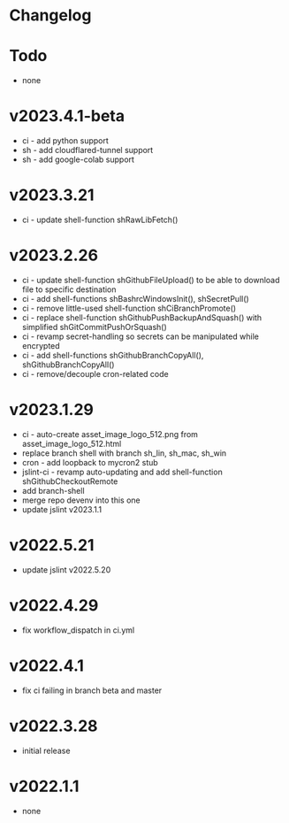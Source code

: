 # Changelog

# Todo
- none

# v2023.4.1-beta
- ci - add python support
- sh - add cloudflared-tunnel support
- sh - add google-colab support

# v2023.3.21
- ci - update shell-function shRawLibFetch()

# v2023.2.26
- ci - update shell-function shGithubFileUpload() to be able to download file to specific destination
- ci - add shell-functions shBashrcWindowsInit(), shSecretPull()
- ci - remove little-used shell-function shCiBranchPromote()
- ci - replace shell-function shGithubPushBackupAndSquash() with simplified shGitCommitPushOrSquash()
- ci - revamp secret-handling so secrets can be manipulated while encrypted
- ci - add shell-functions shGithubBranchCopyAll(), shGithubBranchCopyAll()
- ci - remove/decouple cron-related code

# v2023.1.29
- ci - auto-create asset_image_logo_512.png from asset_image_logo_512.html
- replace branch shell with branch sh_lin, sh_mac, sh_win
- cron - add loopback to mycron2 stub
- jslint-ci - revamp auto-updating and add shell-function shGithubCheckoutRemote
- add branch-shell
- merge repo devenv into this one
- update jslint v2023.1.1

# v2022.5.21
- update jslint v2022.5.20

# v2022.4.29
- fix workflow_dispatch in ci.yml

# v2022.4.1
- fix ci failing in branch beta and master

# v2022.3.28
- initial release

# v2022.1.1
- none
